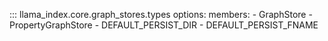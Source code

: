 ::: llama_index.core.graph_stores.types
options:
members: - GraphStore - PropertyGraphStore - DEFAULT_PERSIST_DIR - DEFAULT_PERSIST_FNAME
